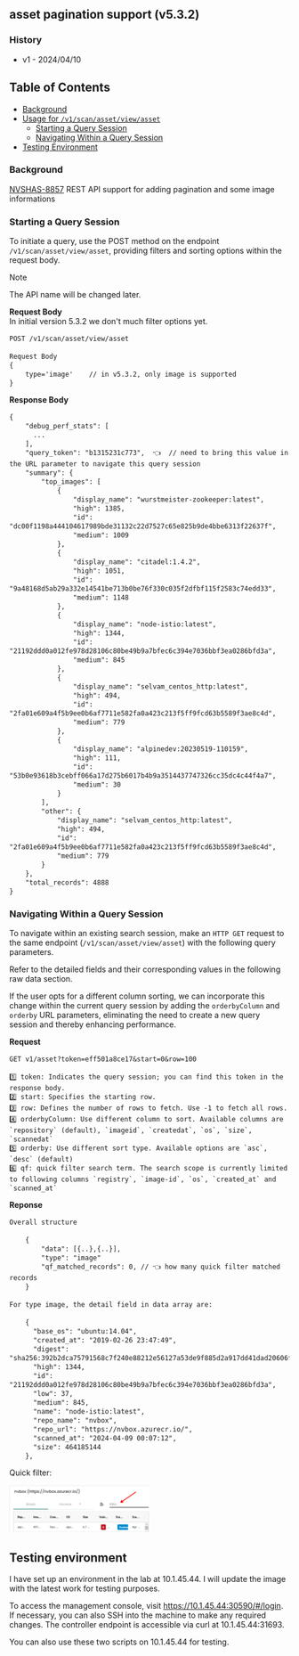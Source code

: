 ## asset pagination support (v5.3.2)

### History

- v1 - 2024/04/10

## Table of Contents

- [Background](#background)
- [Usage for `/v1/scan/asset/view/asset`](#usage-for-v1vulasset)
  - [Starting a Query Session](#starting-a-query-session)
  - [Navigating Within a Query Session](#navigating-within-a-query-session)
- [Testing Environment](#testing-environment)

### Background

[NVSHAS-8857](https://jira.suse.com/browse/NVSHAS-8857?filter=-1)
REST API support for adding pagination and some image informations

### Starting a Query Session

To initiate a query, use the POST method on the endpoint `/v1/scan/asset/view/asset`, providing filters and sorting options within the request body.

> [!NOTE]
> The API name will be changed later.

**Request Body**  
In initial version 5.3.2 we don't much filter options yet.

```
POST /v1/scan/asset/view/asset

Request Body
{
    type='image'    // in v5.3.2, only image is supported
}
```

**Response Body**

```
{
    "debug_perf_stats": [
      ...
    ],
    "query_token": "b1315231c773",  👈  // need to bring this value in the URL parameter to navigate this query session
    "summary": {
        "top_images": [
            {
                "display_name": "wurstmeister-zookeeper:latest",
                "high": 1385,
                "id": "dc00f1198a444104617989bde31132c22d7527c65e825b9de4bbe6313f22637f",
                "medium": 1009
            },
            {
                "display_name": "citadel:1.4.2",
                "high": 1051,
                "id": "9a48168d5ab29a332e14541be713b0be76f330c035f2dfbf115f2583c74edd33",
                "medium": 1148
            },
            {
                "display_name": "node-istio:latest",
                "high": 1344,
                "id": "21192ddd0a012fe978d28106c80be49b9a7bfec6c394e7036bbf3ea0286bfd3a",
                "medium": 845
            },
            {
                "display_name": "selvam_centos_http:latest",
                "high": 494,
                "id": "2fa01e609a4f5b9ee0b6af7711e582fa0a423c213f5ff9fcd63b5589f3ae8c4d",
                "medium": 779
            },
            {
                "display_name": "alpinedev:20230519-110159",
                "high": 111,
                "id": "53b0e93618b3cebff066a17d275b6017b4b9a3514437747326cc35dc4c44f4a7",
                "medium": 30
            }
        ],
        "other": {
            "display_name": "selvam_centos_http:latest",
            "high": 494,
            "id": "2fa01e609a4f5b9ee0b6af7711e582fa0a423c213f5ff9fcd63b5589f3ae8c4d",
            "medium": 779
        }
    },
    "total_records": 4888
}
```

### Navigating Within a Query Session

To navigate within an existing search session, make an `HTTP GET` request to the same endpoint (`/v1/scan/asset/view/asset`) with the following query parameters.

Refer to the detailed fields and their corresponding values in the following raw data section.

If the user opts for a different column sorting, we can incorporate this change within the current query session by adding the `orderbyColumn` and `orderby` URL parameters, eliminating the need to create a new query session and thereby enhancing performance.

**Request**

```
GET v1/asset?token=eff501a8ce17&start=0&row=100

1️⃣ token: Indicates the query session; you can find this token in the response body.
2️⃣ start: Specifies the starting row.
3️⃣ row: Defines the number of rows to fetch. Use -1 to fetch all rows.
4️⃣ orderbyColumn: Use different column to sort. Available columns are `repository` (default), `imageid`, `createdat`, `os`, `size`, `scannedat`
5️⃣ orderby: Use different sort type. Available options are `asc`, `desc` (default)
6️⃣ qf: quick filter search term. The search scope is currently limited to following columns `registry`, `image-id`, `os`, `created_at` and `scanned_at`
```

**Reponse**

```
Overall structure

    {
        "data": [{..},{..}],
        "type": "image"
        "qf_matched_records": 0, // 👈 how many quick filter matched records
    }

For type image, the detail field in data array are:

    {
      "base_os": "ubuntu:14.04",
      "created_at": "2019-02-26 23:47:49",
      "digest": "sha256:392b2dca75791568c7f240e88212e56127a53de9f885d2a917dd41dad20606f2",
      "high": 1344,
      "id": "21192ddd0a012fe978d28106c80be49b9a7bfec6c394e7036bbf3ea0286bfd3a",
      "low": 37,
      "medium": 845,
      "name": "node-istio:latest",
      "repo_name": "nvbox",
      "repo_url": "https://nvbox.azurecr.io/",
      "scanned_at": "2024-04-09 00:07:12",
      "size": 464185144
    },
```

Quick filter:

<p align="left">
<img src="./materials/asset-pagination-1.png" width="50%">
</p>

## Testing environment

I have set up an environment in the lab at 10.1.45.44. I will update the image with the latest work for testing purposes.

To access the management console, visit https://10.1.45.44:30590/#/login.
If necessary, you can also SSH into the machine to make any required changes.
The controller endpoint is accessible via curl at 10.1.45.44:31693.

You can also use these two scripts on 10.1.45.44 for testing.

